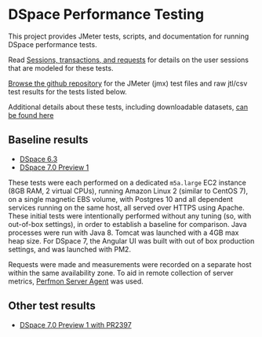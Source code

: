 # DSpace Performance Testing

This project provides JMeter tests, scripts, and documentation for running DSpace performance tests.

Read [Sessions, transactions, and requests](doc/sessions.md) for details on the user sessions that are
modeled for these tests.

[Browse the github repository](https://github.com/cwilper/dspace-perftest) for the JMeter (jmx) test files and
raw jtl/csv test results for the tests listed below.

Additional details about these tests, including downloadable datasets, [can be found here](https://wiki.duraspace.org/display/DSPACE/DSpace+7+Performance+Testing)

## Baseline results

* [DSpace 6.3](report/2019-06-04/6.3/README.md)
* [DSpace 7.0 Preview 1](report/2019-06-04/7.0-preview-1/README.md)

These tests were each performed on a dedicated `m5a.large` EC2 instance (8GB RAM, 2 virtual CPUs),
running Amazon Linux 2 (similar to CentOS 7), on a single magnetic EBS volume, with Postgres 10 and
all dependent services running on the same host, all served over HTTPS using Apache. These initial tests
were intentionally performed without any tuning (so, with out-of-box settings), in order to
establish a baseline for comparison. Java processes were run with Java 8. Tomcat was launched with
a 4GB max heap size. For DSpace 7, the Angular UI was built with out of box production settings, and
was launched with PM2.

Requests were made and measurements were recorded on a separate host within the same availability zone.
To aid in remote collection of server metrics, [Perfmon Server Agent](https://github.com/undera/perfmon-agent/)
was used.

## Other test results

* [DSpace 7.0 Preview 1 with PR2397](report/2019-06-04/7.0-preview-1_PR2397/README.md)
